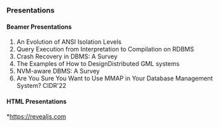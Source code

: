 ### Presentations

#### Beamer Presentations

1. An Evolution of ANSI Isolation Levels
2. Query Execution from Interpretation to Compilation on RDBMS
3. Crash Recovery in DBMS: A Survey
4. The Examples of How to DesignDistributed GML systems
5. NVM-aware DBMS: A Survey
6. Are You Sure You Want to Use MMAP in Your Database Management System? CIDR'22

#### HTML Presentations

*https://revealjs.com

